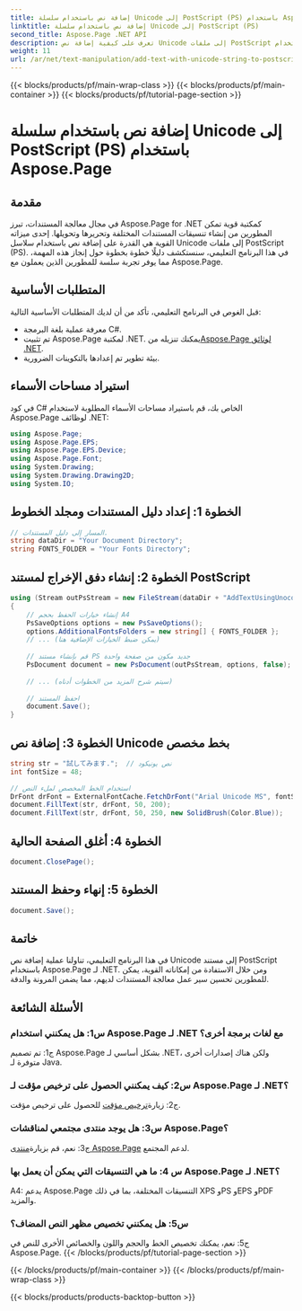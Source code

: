 ```yaml
---
title: إضافة نص باستخدام سلسلة Unicode إلى PostScript (PS) باستخدام Aspose.Page
linktitle: إضافة نص باستخدام سلسلة Unicode إلى PostScript (PS)
second_title: Aspose.Page .NET API
description: تعرف على كيفية إضافة نص Unicode إلى ملفات PostScript باستخدام Aspose.Page لـ .NET. تعزيز معالجة المستندات بسهولة.
weight: 11
url: /ar/net/text-manipulation/add-text-with-unicode-string-to-postscript-ps/
---
```


{{< blocks/products/pf/main-wrap-class >}}
{{< blocks/products/pf/main-container >}}
{{< blocks/products/pf/tutorial-page-section >}}

# إضافة نص باستخدام سلسلة Unicode إلى PostScript (PS) باستخدام Aspose.Page

## مقدمة

في مجال معالجة المستندات، تبرز Aspose.Page for .NET كمكتبة قوية تمكن المطورين من إنشاء تنسيقات المستندات المختلفة وتحريرها وتحويلها. إحدى ميزاته القوية هي القدرة على إضافة نص باستخدام سلاسل Unicode إلى ملفات PostScript (PS). في هذا البرنامج التعليمي، سنستكشف دليلًا خطوة بخطوة حول إنجاز هذه المهمة، مما يوفر تجربة سلسة للمطورين الذين يعملون مع Aspose.Page.

## المتطلبات الأساسية

قبل الغوص في البرنامج التعليمي، تأكد من أن لديك المتطلبات الأساسية التالية:

- معرفة عملية بلغة البرمجة C#.
-  تم تثبيت Aspose.Page لمكتبة .NET. يمكنك تنزيله من[Aspose.Page لوثائق .NET](https://reference.aspose.com/page/net/).
- بيئة تطوير تم إعدادها بالتكوينات الضرورية.

## استيراد مساحات الأسماء

في كود C# الخاص بك، قم باستيراد مساحات الأسماء المطلوبة لاستخدام Aspose.Page لوظائف .NET:

```csharp
using Aspose.Page;
using Aspose.Page.EPS;
using Aspose.Page.EPS.Device;
using Aspose.Page.Font;
using System.Drawing;
using System.Drawing.Drawing2D;
using System.IO;
```

## الخطوة 1: إعداد دليل المستندات ومجلد الخطوط

```csharp
// المسار إلى دليل المستندات.
string dataDir = "Your Document Directory";
string FONTS_FOLDER = "Your Fonts Directory";
```

## الخطوة 2: إنشاء دفق الإخراج لمستند PostScript

```csharp
using (Stream outPsStream = new FileStream(dataDir + "AddTextUsingUnocodeString_outPS.ps", FileMode.Create))
{
    // إنشاء خيارات الحفظ بحجم A4
    PsSaveOptions options = new PsSaveOptions();
    options.AdditionalFontsFolders = new string[] { FONTS_FOLDER };
    // ... (يمكن ضبط الخيارات الإضافية هنا)
    
    // قم بإنشاء مستند PS جديد مكون من صفحة واحدة
    PsDocument document = new PsDocument(outPsStream, options, false);
    
    // ... (سيتم شرح المزيد من الخطوات أدناه)
    
    // احفظ المستند
    document.Save();
}
```

## الخطوة 3: إضافة نص Unicode بخط مخصص

```csharp
string str = "試してみます.";  // نص يونيكود
int fontSize = 48;

// استخدام الخط المخصص لملء النص
DrFont drFont = ExternalFontCache.FetchDrFont("Arial Unicode MS", fontSize, FontStyle.Regular);
document.FillText(str, drFont, 50, 200);
document.FillText(str, drFont, 50, 250, new SolidBrush(Color.Blue));
```

## الخطوة 4: أغلق الصفحة الحالية

```csharp
document.ClosePage();
```

## الخطوة 5: إنهاء وحفظ المستند

```csharp
document.Save();
```

## خاتمة

في هذا البرنامج التعليمي، تناولنا عملية إضافة نص Unicode إلى مستند PostScript باستخدام Aspose.Page لـ .NET. ومن خلال الاستفادة من إمكاناته القوية، يمكن للمطورين تحسين سير عمل معالجة المستندات لديهم، مما يضمن المرونة والدقة.

## الأسئلة الشائعة

### س1: هل يمكنني استخدام Aspose.Page لـ .NET مع لغات برمجة أخرى؟

ج1: تم تصميم Aspose.Page بشكل أساسي لـ .NET، ولكن هناك إصدارات أخرى متوفرة لـ Java.

### س2: كيف يمكنني الحصول على ترخيص مؤقت لـ Aspose.Page لـ .NET؟

 ج2: زيارة[ترخيص مؤقت](https://purchase.aspose.com/temporary-license/) للحصول على ترخيص مؤقت.

### س3: هل يوجد منتدى مجتمعي لمناقشات Aspose.Page؟

 ج3: نعم، قم بزيارة[منتدى Aspose.Page](https://forum.aspose.com/c/page/39) لدعم المجتمع.

### س 4: ما هي التنسيقات التي يمكن أن يعمل بها Aspose.Page لـ .NET؟

A4: يدعم Aspose.Page التنسيقات المختلفة، بما في ذلك XPS وPS وEPS وPDF والمزيد.

### س5: هل يمكنني تخصيص مظهر النص المضاف؟

ج5: نعم، يمكنك تخصيص الخط والحجم واللون والخصائص الأخرى للنص في Aspose.Page.
{{< /blocks/products/pf/tutorial-page-section >}}

{{< /blocks/products/pf/main-container >}}
{{< /blocks/products/pf/main-wrap-class >}}

{{< blocks/products/products-backtop-button >}}
